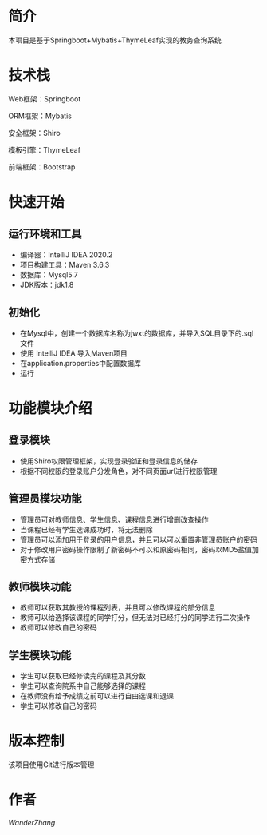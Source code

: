 # 简介
本项目是基于Springboot+Mybatis+ThymeLeaf实现的教务查询系统

# 技术栈
Web框架：Springboot

ORM框架：Mybatis

安全框架：Shiro

模板引擎：ThymeLeaf

前端框架：Bootstrap

# 快速开始
## 运行环境和工具
* 编译器：IntelliJ IDEA 2020.2
* 项目构建工具：Maven 3.6.3
* 数据库：Mysql5.7
* JDK版本：jdk1.8

## 初始化
* 在Mysql中，创建一个数据库名称为jwxt的数据库，并导入SQL目录下的.sql 文件
* 使用 IntelliJ IDEA 导入Maven项目
* 在application.properties中配置数据库
* 运行

# 功能模块介绍
## 登录模块
* 使用Shiro权限管理框架，实现登录验证和登录信息的储存
* 根据不同权限的登录账户分发角色，对不同页面url进行权限管理

## 管理员模块功能
* 管理员可对教师信息、学生信息、课程信息进行增删改查操作
* 当课程已经有学生选课成功时，将无法删除
* 管理员可以添加用于登录的用户信息，并且可以可以重置非管理员账户的密码
* 对于修改用户密码操作限制了新密码不可以和原密码相同，密码以MD5盐值加密方式存储

## 教师模块功能
* 教师可以获取其教授的课程列表，并且可以修改课程的部分信息
* 教师可以给选择该课程的同学打分，但无法对已经打分的同学进行二次操作
* 教师可以修改自己的密码

## 学生模块功能
* 学生可以获取已经修读完的课程及其分数
* 学生可以查询院系中自己能够选择的课程
* 在教师没有给予成绩之前可以进行自由选课和退课
* 学生可以修改自己的密码

# 版本控制
该项目使用Git进行版本管理

# 作者
_WanderZhang_
